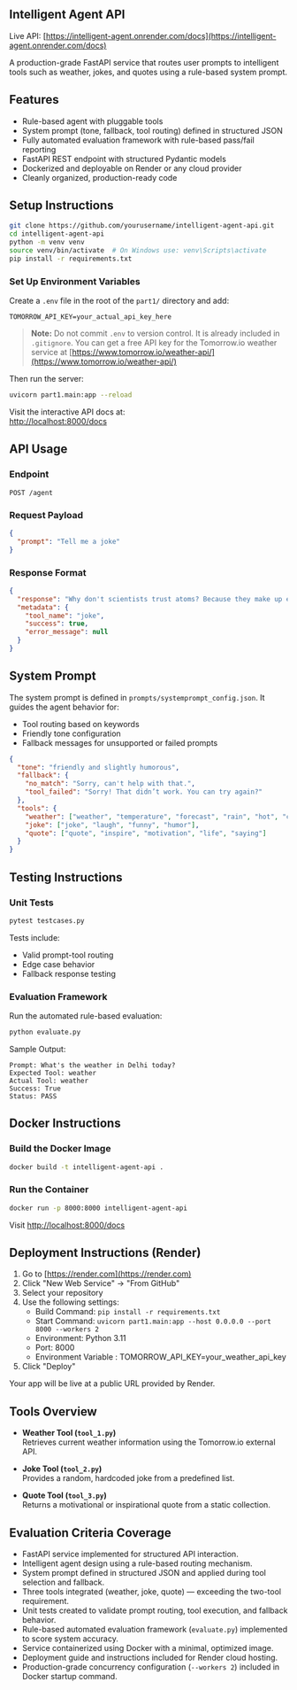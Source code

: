 ## Intelligent Agent API

Live API: [https://intelligent-agent.onrender.com/docs](https://intelligent-agent.onrender.com/docs)

A production-grade FastAPI service that routes user prompts to intelligent tools such as weather, jokes, and quotes using a rule-based system prompt.

## Features

- Rule-based agent with pluggable tools
- System prompt (tone, fallback, tool routing) defined in structured JSON
- Fully automated evaluation framework with rule-based pass/fail reporting
- FastAPI REST endpoint with structured Pydantic models
- Dockerized and deployable on Render or any cloud provider
- Cleanly organized, production-ready code

## Setup Instructions

```bash
git clone https://github.com/yourusername/intelligent-agent-api.git
cd intelligent-agent-api
python -m venv venv
source venv/bin/activate  # On Windows use: venv\Scripts\activate
pip install -r requirements.txt
```

### Set Up Environment Variables

Create a `.env` file in the root of the `part1/` directory and add:
```
TOMORROW_API_KEY=your_actual_api_key_here
```

> **Note:** Do not commit `.env` to version control. It is already included in `.gitignore`.
> You can get a free API key for the Tomorrow.io weather service at [https://www.tomorrow.io/weather-api/](https://www.tomorrow.io/weather-api/)

Then run the server:

```bash
uvicorn part1.main:app --reload
```

Visit the interactive API docs at:  
[http://localhost:8000/docs](http://localhost:8000/docs)

## API Usage

### Endpoint

```
POST /agent
```

### Request Payload

```json
{
  "prompt": "Tell me a joke"
}
```

### Response Format

```json
{
  "response": "Why don't scientists trust atoms? Because they make up everything!",
  "metadata": {
    "tool_name": "joke",
    "success": true,
    "error_message": null
  }
}
```

## System Prompt

The system prompt is defined in `prompts/systemprompt_config.json`. It guides the agent behavior for:

- Tool routing based on keywords
- Friendly tone configuration
- Fallback messages for unsupported or failed prompts

```json
{
  "tone": "friendly and slightly humorous",
  "fallback": {
    "no_match": "Sorry, can't help with that.",
    "tool_failed": "Sorry! That didn’t work. You can try again?"
  },
  "tools": {
    "weather": ["weather", "temperature", "forecast", "rain", "hot", "cold"],
    "joke": ["joke", "laugh", "funny", "humor"],
    "quote": ["quote", "inspire", "motivation", "life", "saying"]
  }
}
```

## Testing Instructions

### Unit Tests

```bash
pytest testcases.py
```

Tests include:
- Valid prompt-tool routing
- Edge case behavior
- Fallback response testing

### Evaluation Framework

Run the automated rule-based evaluation:

```bash
python evaluate.py
```

Sample Output:

```
Prompt: What's the weather in Delhi today?
Expected Tool: weather
Actual Tool: weather
Success: True
Status: PASS
```

## Docker Instructions

### Build the Docker Image

```bash
docker build -t intelligent-agent-api .
```

### Run the Container

```bash
docker run -p 8000:8000 intelligent-agent-api
```

Visit [http://localhost:8000/docs](http://localhost:8000/docs)

## Deployment Instructions (Render)

1. Go to [https://render.com](https://render.com)
2. Click "New Web Service" → "From GitHub"
3. Select your repository
4. Use the following settings:
   - Build Command: `pip install -r requirements.txt`
   - Start Command: `uvicorn part1.main:app --host 0.0.0.0 --port 8000 --workers 2`
   - Environment: Python 3.11
   - Port: 8000
   - Environment Variable : TOMORROW_API_KEY=your_weather_api_key
5. Click "Deploy"

Your app will be live at a public URL provided by Render.

## Tools Overview

- **Weather Tool (`tool_1.py`)**  
  Retrieves current weather information using the Tomorrow.io external API.

- **Joke Tool (`tool_2.py`)**  
  Provides a random, hardcoded joke from a predefined list.

- **Quote Tool (`tool_3.py`)**  
  Returns a motivational or inspirational quote from a static collection.

## Evaluation Criteria Coverage

-  FastAPI service implemented for structured API interaction.
-  Intelligent agent design using a rule-based routing mechanism.
-  System prompt defined in structured JSON and applied during tool selection and fallback.
-  Three tools integrated (weather, joke, quote) — exceeding the two-tool requirement.
-  Unit tests created to validate prompt routing, tool execution, and fallback behavior.
-  Rule-based automated evaluation framework (`evaluate.py`) implemented to score system accuracy.
-  Service containerized using Docker with a minimal, optimized image.
-  Deployment guide and instructions included for Render cloud hosting.
-  Production-grade concurrency configuration (`--workers 2`) included in Docker startup command.
